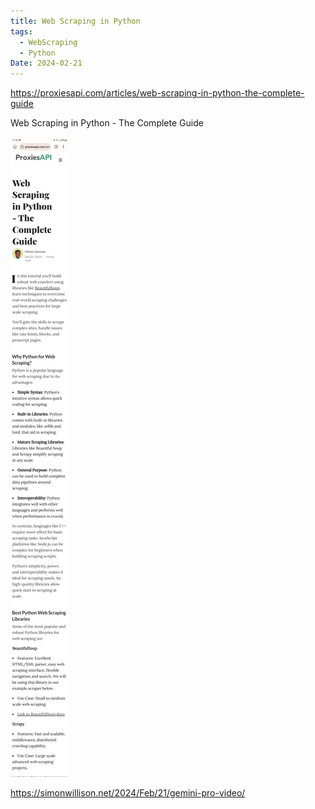 ```yaml
---
title: Web Scraping in Python
tags:
  - WebScraping
  - Python
Date: 2024-02-21
---
```

https://proxiesapi.com/articles/web-scraping-in-python-the-complete-guide

Web Scraping in Python - The Complete Guide

![](_asset/2024-02-21webscapping_image_1.jpg)

https://simonwillison.net/2024/Feb/21/gemini-pro-video/